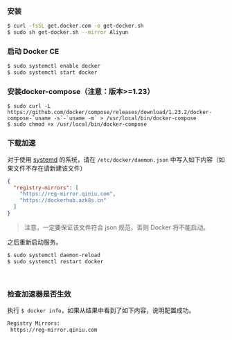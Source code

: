 &nbsp;
### 安装

```bash
$ curl -fsSL get.docker.com -o get-docker.sh
$ sudo sh get-docker.sh --mirror Aliyun
```

### 启动 Docker CE

```bash
$ sudo systemctl enable docker
$ sudo systemctl start docker
```

### 安装docker-compose（注意：**版本>=1.23**）

```
$ sudo curl -L https://github.com/docker/compose/releases/download/1.23.2/docker-compose-`uname -s`-`uname -m` > /usr/local/bin/docker-compose
$ sudo chmod +x /usr/local/bin/docker-compose
```

### 下载加速

对于使用 [systemd](https://www.freedesktop.org/wiki/Software/systemd/) 的系统，请在 `/etc/docker/daemon.json` 中写入如下内容（如果文件不存在请新建该文件）

```json
{
  "registry-mirrors": [
    "https://reg-mirror.qiniu.com",
    "https://dockerhub.azk8s.cn"
  ]
}
```

> 注意，一定要保证该文件符合 json 规范，否则 Docker 将不能启动。

之后重新启动服务。

```bash
$ sudo systemctl daemon-reload
$ sudo systemctl restart docker
```

&nbsp;
### 检查加速器是否生效

执行 `$ docker info`，如果从结果中看到了如下内容，说明配置成功。

```bash
Registry Mirrors:
 https://reg-mirror.qiniu.com
```